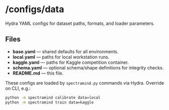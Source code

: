 # /configs/data

Hydra YAML configs for dataset paths, formats, and loader parameters.

## Files
- **base.yaml** — shared defaults for all environments.
- **local.yaml** — paths for local workstation runs.
- **kaggle.yaml** — paths for Kaggle competition container.
- **schema.yaml** — optional schema/shape definitions for integrity checks.
- **README.md** — this file.

These configs are loaded by `spectramind.py` commands via Hydra.
Override on CLI, e.g.:

```bash
python -m spectramind calibrate data=local
python -m spectramind train data=kaggle